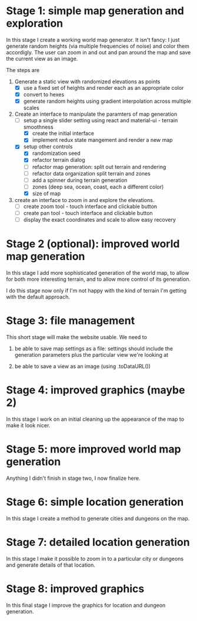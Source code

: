 

# Stage 1: simple map generation and exploration

In this stage I create a working world map generator. It isn't fancy: I just generate random heights (via multiple frequencies of noise) and color them accordigly. The user can zoom in and out and pan around the map and save the current view as an image.

The steps are

1. Generate a static view with randomized elevations as points
   - [x] use a fixed set of heights and render each as an appropriate color
   - [x] convert to hexes
   - [x] generate random heights using gradient interpolation across multiple scales
2. Create an interface to manipulate the paramters of map generation
   - [ ] setup a single slider setting using react and material-ui - terrain smoothness
       * [x] create the initial interface
       * [x] implement redux state mangement and render a new map
   - [x] setup other controls
       * [x] randomization seed
       * [x] refactor terrain dialog
       * [ ] refactor map generation: split out terrain and rendering
       * [ ] refactor data organization split terrain and zones
       * [ ] add a spinner during terrain generation
       * [ ] zones (deep sea, ocean, coast, each a different color)
       * [x] size of map

3. create an interface to zoom in and explore the elevations.
   - [ ] create zoom tool - touch interface and clickable button
   - [ ] create pan tool - touch interface and clickable button
   - [ ] display the exact coordinates and scale to allow easy recovery

# Stage 2 (optional): improved world map generation

In this stage I add more sophisticated generation of the world map, to allow for
both more interesting terrain, and to allow more control of its generation.

I do this stage now only if I'm not happy with the kind of terrain I'm getting
with the default approach.

# Stage 3: file management

This short stage will make the website usable. We need to

1. be able to save map settings as a file: settings should include the generation
parameters plus the particular view we're looking at

2. be able to save a view as an image (using .toDataURL())

# Stage 4: improved graphics (maybe 2)

In this stage I work on an initial cleaning up the appearance of the map
to make it look nicer.

# Stage 5: more improved world map generation

Anything I didn't finish in stage two, I now finalize here.

# Stage 6: simple location generation

In this stage I create a method to generate cities and dungeons on the map.

# Stage 7: detailed location generation

In this stage I make it possible to zoom in to a particular city or dungeons and generate
details of that location.

# Stage 8: improved graphics

In this final stage I improve the graphics for location and dungeon generation.
